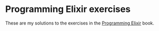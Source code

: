 # Programming Elixir exercises

These are my solutions to the exercises in the [Programming
Elixir](https://pragprog.com/book/elixir12/programming-elixir-1-2) book.
